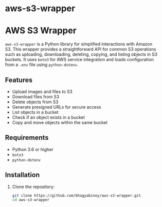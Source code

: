 # aws-s3-wrapper
# AWS S3 Wrapper

`aws-s3-wrapper` is a Python library for simplified interactions with Amazon S3. This wrapper provides a straightforward API for common S3 operations such as uploading, downloading, deleting, copying, and listing objects in S3 buckets. It uses `boto3` for AWS service integration and loads configuration from a `.env` file using `python-dotenv`.

## Features

- Upload images and files to S3
- Download files from S3
- Delete objects from S3
- Generate presigned URLs for secure access
- List objects in a bucket
- Check if an object exists in a bucket
- Copy and move objects within the same bucket

## Requirements

- Python 3.6 or higher
- `boto3`
- `python-dotenv`

## Installation

1. Clone the repository:
   ```bash
   git clone https://github.com/bhagyabinoy/aws-s3-wrapper.git
   cd aws-s3-wrapper
